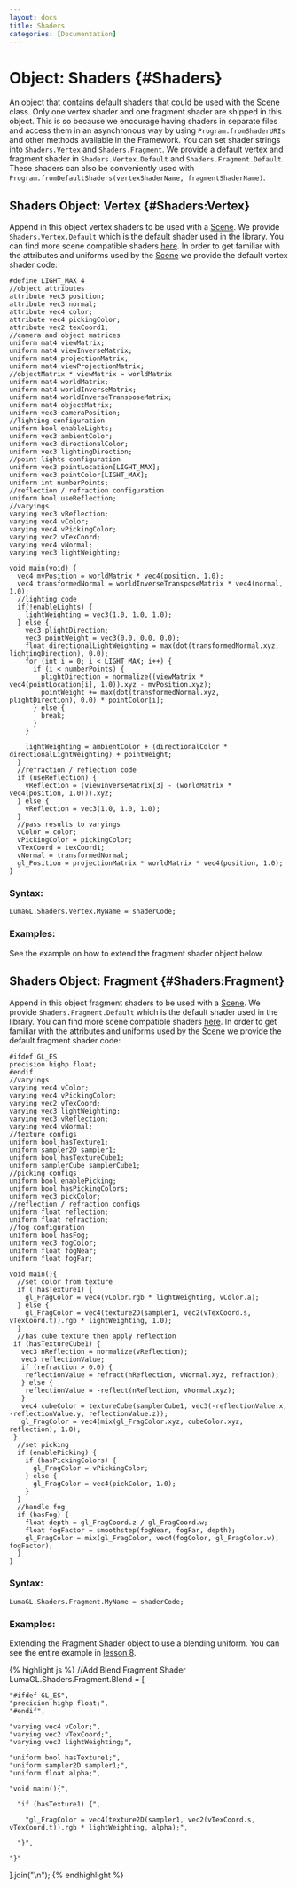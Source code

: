 ```yaml
---
layout: docs
title: Shaders
categories: [Documentation]
---
```


Object: Shaders {#Shaders}
===============================

An object that contains default shaders that could be used with the [Scene](scene.html) class. Only one vertex shader and one fragment
shader are shipped in this object. This is so because we encourage having shaders in separate files and access them in
an asynchronous way by using `Program.fromShaderURIs` and other methods available in the Framework. You can set shader strings
into `Shaders.Vertex` and `Shaders.Fragment`. We provide a default vertex and fragment shader in `Shaders.Vertex.Default` and
`Shaders.Fragment.Default`. These shaders can also be conveniently used with `Program.fromDefaultShaders(vertexShaderName, fragmentShaderName)`.


Shaders Object: Vertex {#Shaders:Vertex}
--------------------------------------

Append in this object vertex shaders to be used with a [Scene](scene.html). We provide `Shaders.Vertex.Default` which is the
default shader used in the library. You can find more scene compatible shaders [here](https://github.com/philogb/philogl/tree/master/shaders).
In order to get familiar with the attributes and uniforms used by the [Scene](scene.html) we provide the default vertex shader code:

    #define LIGHT_MAX 4
    //object attributes
    attribute vec3 position;
    attribute vec3 normal;
    attribute vec4 color;
    attribute vec4 pickingColor;
    attribute vec2 texCoord1;
    //camera and object matrices
    uniform mat4 viewMatrix;
    uniform mat4 viewInverseMatrix;
    uniform mat4 projectionMatrix;
    uniform mat4 viewProjectionMatrix;
    //objectMatrix * viewMatrix = worldMatrix
    uniform mat4 worldMatrix;
    uniform mat4 worldInverseMatrix;
    uniform mat4 worldInverseTransposeMatrix;
    uniform mat4 objectMatrix;
    uniform vec3 cameraPosition;
    //lighting configuration
    uniform bool enableLights;
    uniform vec3 ambientColor;
    uniform vec3 directionalColor;
    uniform vec3 lightingDirection;
    //point lights configuration
    uniform vec3 pointLocation[LIGHT_MAX];
    uniform vec3 pointColor[LIGHT_MAX];
    uniform int numberPoints;
    //reflection / refraction configuration
    uniform bool useReflection;
    //varyings
    varying vec3 vReflection;
    varying vec4 vColor;
    varying vec4 vPickingColor;
    varying vec2 vTexCoord;
    varying vec4 vNormal;
    varying vec3 lightWeighting;

    void main(void) {
      vec4 mvPosition = worldMatrix * vec4(position, 1.0);
      vec4 transformedNormal = worldInverseTransposeMatrix * vec4(normal, 1.0);
      //lighting code
      if(!enableLights) {
        lightWeighting = vec3(1.0, 1.0, 1.0);
      } else {
        vec3 plightDirection;
        vec3 pointWeight = vec3(0.0, 0.0, 0.0);
        float directionalLightWeighting = max(dot(transformedNormal.xyz, lightingDirection), 0.0);
        for (int i = 0; i < LIGHT_MAX; i++) {
          if (i < numberPoints) {
            plightDirection = normalize((viewMatrix * vec4(pointLocation[i], 1.0)).xyz - mvPosition.xyz);
            pointWeight += max(dot(transformedNormal.xyz, plightDirection), 0.0) * pointColor[i];
          } else {
            break;
          }
        }

        lightWeighting = ambientColor + (directionalColor * directionalLightWeighting) + pointWeight;
      }
      //refraction / reflection code
      if (useReflection) {
        vReflection = (viewInverseMatrix[3] - (worldMatrix * vec4(position, 1.0))).xyz;
      } else {
        vReflection = vec3(1.0, 1.0, 1.0);
      }
      //pass results to varyings
      vColor = color;
      vPickingColor = pickingColor;
      vTexCoord = texCoord1;
      vNormal = transformedNormal;
      gl_Position = projectionMatrix * worldMatrix * vec4(position, 1.0);
    }


### Syntax:

	LumaGL.Shaders.Vertex.MyName = shaderCode;

### Examples:

See the example on how to extend the fragment shader object below.


Shaders Object: Fragment {#Shaders:Fragment}
-----------------------------------------

Append in this object fragment shaders to be used with a [Scene](scene.html). We provide `Shaders.Fragment.Default` which is the
default shader used in the library. You can find more scene compatible shaders [here](https://github.com/philogb/philogl/tree/master/shaders).
In order to get familiar with the attributes and uniforms used by the [Scene](scene.html) we provide the default fragment shader code:

    #ifdef GL_ES
    precision highp float;
    #endif
    //varyings
    varying vec4 vColor;
    varying vec4 vPickingColor;
    varying vec2 vTexCoord;
    varying vec3 lightWeighting;
    varying vec3 vReflection;
    varying vec4 vNormal;
    //texture configs
    uniform bool hasTexture1;
    uniform sampler2D sampler1;
    uniform bool hasTextureCube1;
    uniform samplerCube samplerCube1;
    //picking configs
    uniform bool enablePicking;
    uniform bool hasPickingColors;
    uniform vec3 pickColor;
    //reflection / refraction configs
    uniform float reflection;
    uniform float refraction;
    //fog configuration
    uniform bool hasFog;
    uniform vec3 fogColor;
    uniform float fogNear;
    uniform float fogFar;

    void main(){
      //set color from texture
      if (!hasTexture1) {
        gl_FragColor = vec4(vColor.rgb * lightWeighting, vColor.a);
      } else {
        gl_FragColor = vec4(texture2D(sampler1, vec2(vTexCoord.s, vTexCoord.t)).rgb * lightWeighting, 1.0);
      }
      //has cube texture then apply reflection
     if (hasTextureCube1) {
       vec3 nReflection = normalize(vReflection);
       vec3 reflectionValue;
       if (refraction > 0.0) {
        reflectionValue = refract(nReflection, vNormal.xyz, refraction);
       } else {
        reflectionValue = -reflect(nReflection, vNormal.xyz);
       }
       vec4 cubeColor = textureCube(samplerCube1, vec3(-reflectionValue.x, -reflectionValue.y, reflectionValue.z));
       gl_FragColor = vec4(mix(gl_FragColor.xyz, cubeColor.xyz, reflection), 1.0);
     }
      //set picking
      if (enablePicking) {
        if (hasPickingColors) {
          gl_FragColor = vPickingColor;
        } else {
          gl_FragColor = vec4(pickColor, 1.0);
        }
      }
      //handle fog
      if (hasFog) {
        float depth = gl_FragCoord.z / gl_FragCoord.w;
        float fogFactor = smoothstep(fogNear, fogFar, depth);
        gl_FragColor = mix(gl_FragColor, vec4(fogColor, gl_FragColor.w), fogFactor);
      }
    }


### Syntax:

	LumaGL.Shaders.Fragment.MyName = shaderCode;

### Examples:

Extending the Fragment Shader object to use a blending uniform. You can see the entire example in [lesson 8](http://uber-common.github.com/luma.gl/examples/lessons/8/).

{% highlight js %}
//Add Blend Fragment Shader
LumaGL.Shaders.Fragment.Blend = [

    "#ifdef GL_ES",
    "precision highp float;",
    "#endif",

    "varying vec4 vColor;",
    "varying vec2 vTexCoord;",
    "varying vec3 lightWeighting;",

    "uniform bool hasTexture1;",
    "uniform sampler2D sampler1;",
    "uniform float alpha;",

    "void main(){",

      "if (hasTexture1) {",

        "gl_FragColor = vec4(texture2D(sampler1, vec2(vTexCoord.s, vTexCoord.t)).rgb * lightWeighting, alpha);",

      "}",

    "}"

].join("\n");
{% endhighlight %}


